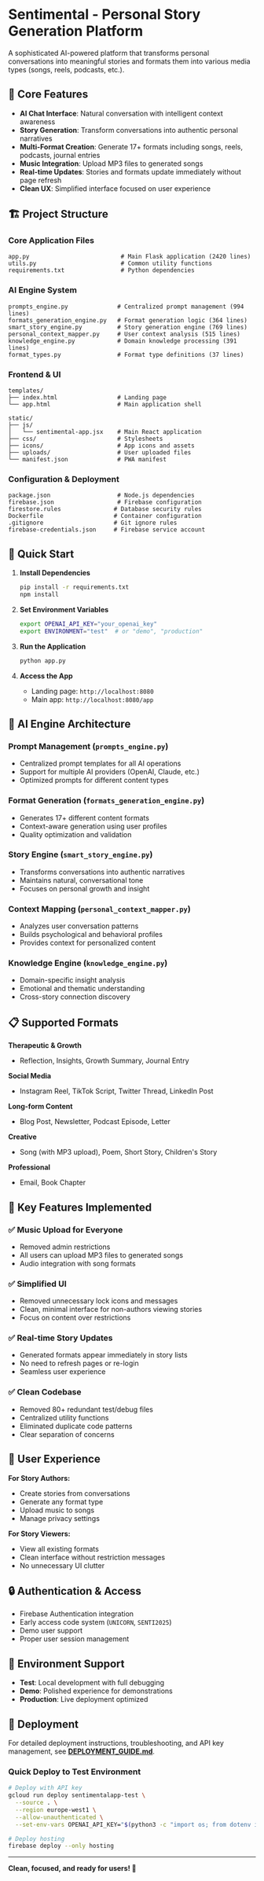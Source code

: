 # Sentimental - Personal Story Generation Platform

A sophisticated AI-powered platform that transforms personal conversations into meaningful stories and formats them into various media types (songs, reels, podcasts, etc.).

## 🎯 Core Features

- **AI Chat Interface**: Natural conversation with intelligent context awareness
- **Story Generation**: Transform conversations into authentic personal narratives  
- **Multi-Format Creation**: Generate 17+ formats including songs, reels, podcasts, journal entries
- **Music Integration**: Upload MP3 files to generated songs
- **Real-time Updates**: Stories and formats update immediately without page refresh
- **Clean UX**: Simplified interface focused on user experience

## 🏗️ Project Structure

### Core Application Files
```
app.py                          # Main Flask application (2420 lines)
utils.py                        # Common utility functions
requirements.txt                # Python dependencies
```

### AI Engine System
```
prompts_engine.py              # Centralized prompt management (994 lines)
formats_generation_engine.py   # Format generation logic (364 lines)
smart_story_engine.py          # Story generation engine (769 lines)
personal_context_mapper.py     # User context analysis (515 lines)  
knowledge_engine.py            # Domain knowledge processing (391 lines)
format_types.py                # Format type definitions (37 lines)
```

### Frontend & UI
```
templates/
├── index.html                 # Landing page
└── app.html                   # Main application shell

static/
├── js/
│   └── sentimental-app.jsx    # Main React application
├── css/                       # Stylesheets
├── icons/                     # App icons and assets
├── uploads/                   # User uploaded files
└── manifest.json              # PWA manifest
```

### Configuration & Deployment
```
package.json                   # Node.js dependencies
firebase.json                  # Firebase configuration
firestore.rules               # Database security rules
Dockerfile                    # Container configuration
.gitignore                    # Git ignore rules
firebase-credentials.json     # Firebase service account
```

## 🚀 Quick Start

1. **Install Dependencies**
   ```bash
   pip install -r requirements.txt
   npm install
   ```

2. **Set Environment Variables**
   ```bash
   export OPENAI_API_KEY="your_openai_key"
   export ENVIRONMENT="test"  # or "demo", "production"
   ```

3. **Run the Application**
   ```bash
   python app.py
   ```

4. **Access the App**
   - Landing page: `http://localhost:8080`
   - Main app: `http://localhost:8080/app`

## 🧠 AI Engine Architecture

### Prompt Management (`prompts_engine.py`)
- Centralized prompt templates for all AI operations
- Support for multiple AI providers (OpenAI, Claude, etc.)
- Optimized prompts for different content types

### Format Generation (`formats_generation_engine.py`)
- Generates 17+ different content formats
- Context-aware generation using user profiles
- Quality optimization and validation

### Story Engine (`smart_story_engine.py`)
- Transforms conversations into authentic narratives
- Maintains natural, conversational tone
- Focuses on personal growth and insight

### Context Mapping (`personal_context_mapper.py`)
- Analyzes user conversation patterns
- Builds psychological and behavioral profiles
- Provides context for personalized content

### Knowledge Engine (`knowledge_engine.py`)
- Domain-specific insight analysis
- Emotional and thematic understanding
- Cross-story connection discovery

## 📋 Supported Formats

**Therapeutic & Growth**
- Reflection, Insights, Growth Summary, Journal Entry

**Social Media**
- Instagram Reel, TikTok Script, Twitter Thread, LinkedIn Post

**Long-form Content**  
- Blog Post, Newsletter, Podcast Episode, Letter

**Creative**
- Song (with MP3 upload), Poem, Short Story, Children's Story

**Professional**
- Email, Book Chapter

## 🔧 Key Features Implemented

### ✅ Music Upload for Everyone
- Removed admin restrictions
- All users can upload MP3 files to generated songs
- Audio integration with song formats

### ✅ Simplified UI
- Removed unnecessary lock icons and messages
- Clean, minimal interface for non-authors viewing stories
- Focus on content over restrictions

### ✅ Real-time Story Updates  
- Generated formats appear immediately in story lists
- No need to refresh pages or re-login
- Seamless user experience

### ✅ Clean Codebase
- Removed 80+ redundant test/debug files
- Centralized utility functions
- Eliminated duplicate code patterns
- Clear separation of concerns

## 🎨 User Experience

**For Story Authors:**
- Create stories from conversations
- Generate any format type
- Upload music to songs
- Manage privacy settings

**For Story Viewers:**
- View all existing formats
- Clean interface without restriction messages
- No unnecessary UI clutter

## 🔒 Authentication & Access

- Firebase Authentication integration
- Early access code system (`UNICORN`, `SENTI2025`)
- Demo user support
- Proper user session management

## 🚦 Environment Support

- **Test**: Local development with full debugging
- **Demo**: Polished experience for demonstrations  
- **Production**: Live deployment optimized

## 🚀 Deployment

For detailed deployment instructions, troubleshooting, and API key management, see **[DEPLOYMENT_GUIDE.md](./DEPLOYMENT_GUIDE.md)**.

### Quick Deploy to Test Environment
```bash
# Deploy with API key
gcloud run deploy sentimentalapp-test \
  --source . \
  --region europe-west1 \
  --allow-unauthenticated \
  --set-env-vars OPENAI_API_KEY="$(python3 -c "import os; from dotenv import load_dotenv; load_dotenv('functions/.env'); load_dotenv(); print(os.getenv('OPENAI_API_KEY'))")"

# Deploy hosting
firebase deploy --only hosting
```

---

**Clean, focused, and ready for users! 🎉** 